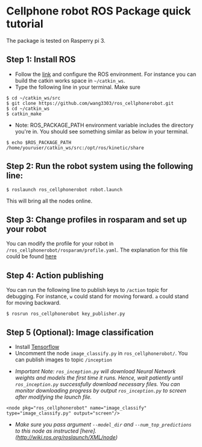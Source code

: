 # Cellphone robot ROS Package quick tutorial
The package is tested on Rasperry pi 3.
## Step 1: Install ROS
* Follow the [link](http://wiki.ros.org/ROS/Tutorials/InstallingandConfiguringROSEnvironment) and configure the ROS environment. For instance you can build the catkin works space in `~/catkin_ws`.
* Type the following line in your terminal. Make sure 
```
$ cd ~/catkin_ws/src
$ git clone https://github.com/wang3303/ros_cellphonerobot.git
$ cd ~/catkin_ws
$ catkin_make
```
* Note: ROS_PACKAGE_PATH environment variable includes the directory you're in. You should see something similar as below in your terminal.
```
$ echo $ROS_PACKAGE_PATH
/home/youruser/catkin_ws/src:/opt/ros/kinetic/share
```
## Step 2: Run the robot system using the following line:

```
$ roslaunch ros_cellphonerobot robot.launch
```

This will bring all the nodes online.

## Step 3: Change profiles in rosparam and set up your robot

You can modify the profile for your robot in `/ros_cellphonerobot/rosparam/profile.yaml`. The explanation for this file could be found [here]()

## Step 4: Action publishing

You can run the following line to publish keys to `/action` topic for debugging. For instance, `w` could stand for moving forward. `a` could stand for moving backward.
```
$ rosrun ros_cellphonerobot key_publisher.py
```

## Step 5 (Optional): Image classification
* Install [Tensorflow](https://github.com/samjabrahams/tensorflow-on-raspberry-pi)
* Uncomment the node `image_classify.py` in `ros_cellphonerobot/`.
You can publish images to topic `/inception` 

+ *Important Note: `ros_inception.py` will download Neural Network weights and models the first time it runs. Hence, wait patiently until `ros_inception.py` successfully download necessary files. You can monitor downloading progress by output `ros_inception.py` to screen after modifying the launch file.*
```
<node pkg="ros_cellphonerobot" name="image_classify" type="image_classify.py" output="screen"/>
```
+ *Make sure you pass argument `--model_dir` and `--num_top_predictions` to this node as instructed [here].(http://wiki.ros.org/roslaunch/XML/node)*

